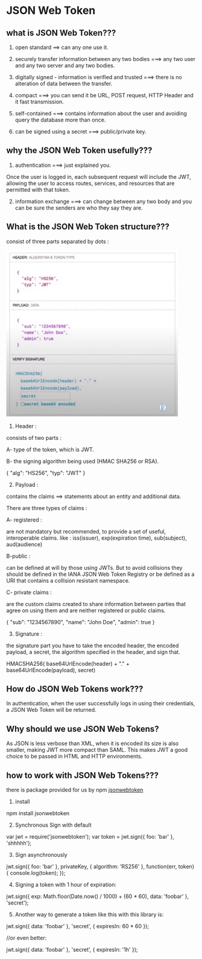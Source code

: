 # JSON Web Token

## what is JSON Web Token???

1. open standard ==> can any one use it.

2. securely transfer information between any two bodies ===> any two user and any two server and any two bodies.

3. digitally signed - information is verified and trusted ===> there is no alteration of data between the transfer.

4. compact ===> you can send it be URL, POST request, HTTP Header and it fast transmission.

5. self-contained ===> contains information about the user and avoiding query the database more than once.

6. can be signed using a secret ===>  public/private key.

## why the JSON Web Token usefully???

1. authentication ===> just explained you.

Once the user is logged in, each subsequent request will include the JWT, allowing the user to access routes, services, and resources that are permitted with that token.

2. information exchange ===> can change between any two body and you can be sure the senders are who they say they are.

## What is the JSON Web Token structure???

consist of three parts separated by dots :

![JWT](https://github.com/naeemmusamh/Reading-note/blob/master/IMAGE/401/JWT.jpg?raw=true)

1. Header :

consists of two parts : 

A-  type of the token, which is JWT.

B- the signing algorithm being used (HMAC SHA256 or RSA).

{
  "alg": "HS256",
  "typ": "JWT"
}

2. Payload : 

contains the claims ==> statements about an entity and additional data.

There are three types of claims :

A- registered :

are not mandatory but recommended, to provide a set of useful, interoperable claims.
like : iss(issuer), exp(expiration time), sub(subject), aud(audience)

B-public : 

can be defined at will by those using JWTs. But to avoid collisions they should be defined in the IANA JSON Web Token Registry or be defined as a URI that contains a collision resistant namespace.

C- private claims :

are the custom claims created to share information between parties that agree on using them and are neither registered or public claims.

{
  "sub": "1234567890",
  "name": "John Doe",
  "admin": true
}

3. Signature : 

the signature part you have to take the encoded header, the encoded payload, a secret, the algorithm specified in the header, and sign that.

HMACSHA256(
  base64UrlEncode(header) + "." +
  base64UrlEncode(payload),
  secret)


## How do JSON Web Tokens work???

In authentication, when the user successfully logs in using their credentials, a JSON Web Token will be returned.

## Why should we use JSON Web Tokens?

As JSON is less verbose than XML, when it is encoded its size is also smaller, making JWT more compact than SAML. This makes JWT a good choice to be passed in HTML and HTTP environments.

## how to work with JSON Web Tokens???

there is package provided for us by npm [jsonwebtoken](https://www.npmjs.com/package/jsonwebtoken)

1. install

npm install jsonwebtoken

2. Synchronous Sign with default

var jwt = require('jsonwebtoken');
var token = jwt.sign({ foo: 'bar' }, 'shhhhh');

3. Sign asynchronously

jwt.sign({ foo: 'bar' }, privateKey, { algorithm: 'RS256' }, function(err, token) {
  console.log(token);
});

4. Signing a token with 1 hour of expiration:

jwt.sign({
  exp: Math.floor(Date.now() / 1000) + (60 * 60),
  data: 'foobar'
}, 'secret');


5. Another way to generate a token like this with this library is:

jwt.sign({
  data: 'foobar'
}, 'secret', { expiresIn: 60 * 60 });
 
//or even better:
 
jwt.sign({
  data: 'foobar'
}, 'secret', { expiresIn: '1h' });